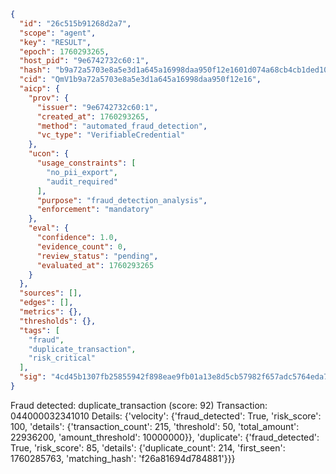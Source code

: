 ```json
{
  "id": "26c515b91268d2a7",
  "scope": "agent",
  "key": "RESULT",
  "epoch": 1760293265,
  "host_pid": "9e6742732c60:1",
  "hash": "b9a72a5703e8a5e3d1a645a16998daa950f12e1601d074a68cb4cb1ded10d9a6",
  "cid": "QmV1b9a72a5703e8a5e3d1a645a16998daa950f12e16",
  "aicp": {
    "prov": {
      "issuer": "9e6742732c60:1",
      "created_at": 1760293265,
      "method": "automated_fraud_detection",
      "vc_type": "VerifiableCredential"
    },
    "ucon": {
      "usage_constraints": [
        "no_pii_export",
        "audit_required"
      ],
      "purpose": "fraud_detection_analysis",
      "enforcement": "mandatory"
    },
    "eval": {
      "confidence": 1.0,
      "evidence_count": 0,
      "review_status": "pending",
      "evaluated_at": 1760293265
    }
  },
  "sources": [],
  "edges": [],
  "metrics": {},
  "thresholds": {},
  "tags": [
    "fraud",
    "duplicate_transaction",
    "risk_critical"
  ],
  "sig": "4cd45b1307fb25855942f898eae9fb01a13e8d5cb57982f657adc5764eda7f07"
}
```

Fraud detected: duplicate_transaction (score: 92)
Transaction: 044000032341010
Details: {'velocity': {'fraud_detected': True, 'risk_score': 100, 'details': {'transaction_count': 215, 'threshold': 50, 'total_amount': 22936200, 'amount_threshold': 10000000}}, 'duplicate': {'fraud_detected': True, 'risk_score': 85, 'details': {'duplicate_count': 214, 'first_seen': 1760285763, 'matching_hash': 'f26a81694d784881'}}}